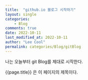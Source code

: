 ```yaml
---
title:  "github.io 블로그 시작하기"
layout: single
categories: 
    - Blog
comments: true
date: 2022-10-11
last_modified_at: 2022-10-11
author: "Lee Cool"
permalink: categories/Blog/gitBlog
---
```


나는 오늘부터 git Blog를 제대로 시작한다.

{{page.title}} 은 이 페이지의 제목이다.

